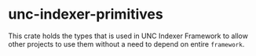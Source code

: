 # unc-indexer-primitives

This crate holds the types that is used in UNC Indexer Framework to allow other projects to use them without a need to depend on entire `framework`.
